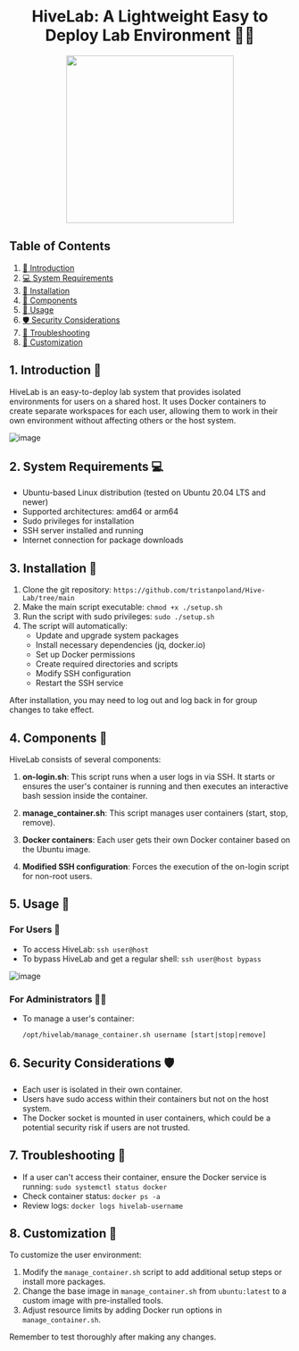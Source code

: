 
<h1 align="center"> HiveLab: A Lightweight Easy to Deploy Lab Environment 🐝🔬</h1>
<p align="center">
<img width="300px" src="https://github.com/user-attachments/assets/3f34291b-dca5-401f-bec3-39ce55b458aa"></img>
</p>

## Table of Contents
1. [📘 Introduction](#1-introduction-)
2. [💻 System Requirements](#2-system-requirements-)
3. [🚀 Installation](#3-installation-)
4. [🧩 Components](#4-components-)
5. [🔧 Usage](#5-usage-)
6. [🛡️ Security Considerations](#6-security-considerations-%EF%B8%8F)
7. [🐞 Troubleshooting](#7-troubleshooting-)
8. [🎨 Customization](#8-customization-)

## 1. Introduction 📘

HiveLab is an easy-to-deploy lab system that provides isolated environments for users on a shared host. It uses Docker containers to create separate workspaces for each user, allowing them to work in their own environment without affecting others or the host system.

![image](https://github.com/user-attachments/assets/f121d68d-c7fd-4516-a93d-21880e50a930)

## 2. System Requirements 💻

- Ubuntu-based Linux distribution (tested on Ubuntu 20.04 LTS and newer)
- Supported architectures: amd64 or arm64
- Sudo privileges for installation
- SSH server installed and running
- Internet connection for package downloads

## 3. Installation 🚀

1. Clone the git repository:
```https://github.com/tristanpoland/Hive-Lab/tree/main```
2. Make the main script executable:
```chmod +x ./setup.sh```
3. Run the script with sudo privileges:
```sudo ./setup.sh```
4. The script will automatically:
   - Update and upgrade system packages
   - Install necessary dependencies (jq, docker.io)
   - Set up Docker permissions
   - Create required directories and scripts
   - Modify SSH configuration
   - Restart the SSH service

After installation, you may need to log out and log back in for group changes to take effect.

## 4. Components 🧩

HiveLab consists of several components:

1. **on-login.sh**: This script runs when a user logs in via SSH. It starts or ensures the user's container is running and then executes an interactive bash session inside the container.

2. **manage_container.sh**: This script manages user containers (start, stop, remove).

3. **Docker containers**: Each user gets their own Docker container based on the Ubuntu image.

4. **Modified SSH configuration**: Forces the execution of the on-login script for non-root users.

## 5. Usage 🔧

### For Users 👤

- To access HiveLab: `ssh user@host`
- To bypass HiveLab and get a regular shell: `ssh user@host bypass`

![image](https://github.com/user-attachments/assets/efe583b1-1f1f-4576-a54a-7167cc7603be)

### For Administrators 👨‍💼

- To manage a user's container:
  ```
  /opt/hivelab/manage_container.sh username [start|stop|remove]
  ```

## 6. Security Considerations 🛡️

- Each user is isolated in their own container.
- Users have sudo access within their containers but not on the host system.
- The Docker socket is mounted in user containers, which could be a potential security risk if users are not trusted.

## 7. Troubleshooting 🐞

- If a user can't access their container, ensure the Docker service is running: `sudo systemctl status docker`
- Check container status: `docker ps -a`
- Review logs: `docker logs hivelab-username`

## 8. Customization 🎨

To customize the user environment:

1. Modify the `manage_container.sh` script to add additional setup steps or install more packages.
2. Change the base image in `manage_container.sh` from `ubuntu:latest` to a custom image with pre-installed tools.
3. Adjust resource limits by adding Docker run options in `manage_container.sh`.

Remember to test thoroughly after making any changes.
